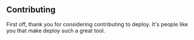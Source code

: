 ## Contributing

First off, thank you for considering contributing to deploy. It's people
like you that make deploy such a great tool.

